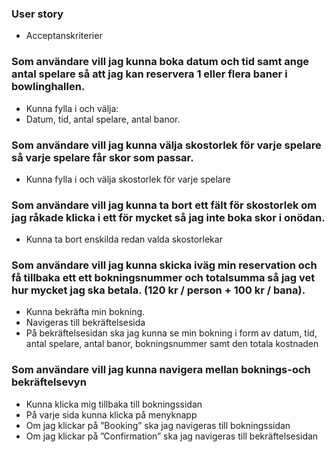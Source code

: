 
### User story
- Acceptanskriterier  
### Som användare vill jag kunna boka datum och tid samt ange antal spelare så att jag kan reservera 1 eller flera baner i bowlinghallen.
- Kunna fylla i och välja:
- Datum, tid, antal spelare, antal banor.
### Som användare vill jag kunna välja skostorlek för varje spelare så varje spelare får skor som passar.
- Kunna fylla i och välja skostorlek för varje spelare
### Som användare vill jag kunna ta bort ett fält för skostorlek om jag råkade klicka i ett för mycket så jag inte boka skor i onödan.
- Kunna ta bort enskilda redan valda skostorlekar
### Som användare vill jag kunna skicka iväg min reservation och få tillbaka ett ett bokningsnummer och totalsumma så jag vet hur mycket jag ska betala. (120 kr / person + 100 kr / bana).
- Kunna bekräfta min bokning. 
- Navigeras till bekräftelsesida 
- På bekräftelsesidan ska jag kunna se min bokning i form av datum, tid, antal spelare, antal banor, bokningsnummer samt den totala kostnaden
### Som användare vill jag kunna navigera mellan boknings-och bekräftelsevyn
- Kunna klicka mig tillbaka till bokningssidan
- På varje sida kunna klicka på menyknapp
- Om jag klickar på ”Booking” ska jag navigeras till bokningssidan
- Om jag klickar på ”Confirmation” ska jag navigeras till bekräftelsesidan 
